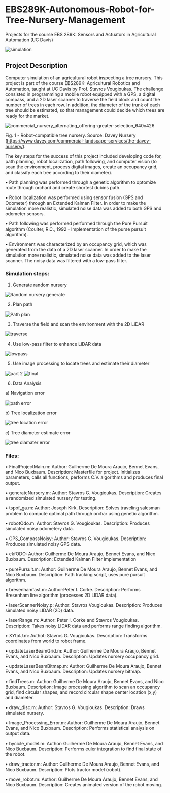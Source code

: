 # EBS289K-Autonomous-Robot-for-Tree-Nursery-Management
Projects for the course EBS 289K: Sensors and Actuators in Agricultural Automation (UC Davis)

![simulation](https://user-images.githubusercontent.com/39603677/114103867-b8e13400-987e-11eb-8772-7a22a133c107.gif)

## Project Description
Computer simulation of an agricultural robot inspecting a tree nursery. This project is part of the course EBS289K: Agricultural Robotics and Automation, taught at UC Davis by Prof. Stavros Vougioukas.
The challenge consisted in programming a mobile robot equipped with a GPS, a digital compass, and a 2D laser scanner to traverse the field block and count the number of trees in each row. In addition, the diameter of the trunk of each tree should be estimated, so that management could decide which trees are ready for the market.

![commercial_nursery_alternating_offering-greater-selection_640x426](https://user-images.githubusercontent.com/39603677/114094037-ad870c00-9870-11eb-8c6d-378ed0a3fb38.png)

Fig. 1 - Robot-compatible tree nursery. Source: Davey Nursery (https://www.davey.com/commercial-landscape-services/the-davey-nursery/).

The key steps for the success of this project included developing code for, path planning, robot localization, path following, and computer vision (to scan the environment, process digital images, create an occupancy grid, and classify each tree according to their diameter).

• Path planning was performed through a genetic algorithm to optomize route through orchard and create shortest dubins path. 

• Robot localization was performed using sensor fusion (GPS and Odometer) through an Extended Kalman Filter. In order to make the simulation more realistic, simulated noise data was added to both GPS and odometer sensors.

• Path following was performed performed through the Pure Pursuit algorithm (Coulter, R.C., 1992 - Implementation of the purse pursuit algorithm).

• Environment was characterized by an occupancy grid, which was generated from the data of a 2D laser scanner. In order to make the simulation more realistic, simulated noise data was added to the laser scanner. The noisy data was filtered with a low-pass filter.

### Simulation steps:

1. Generate random nursery

![Random nursery generate](https://user-images.githubusercontent.com/39603677/114100448-24280780-9879-11eb-8a3c-0f64d813e69a.png)

2. Plan path

![Path plan](https://user-images.githubusercontent.com/39603677/114100858-c6e08600-9879-11eb-935b-53494ac2deab.png)

3. Traverse the field and scan the environment with the 2D LiDAR

![traverse](https://user-images.githubusercontent.com/39603677/114101067-0e671200-987a-11eb-969a-bd941313440c.JPG)

4. Use low-pass filter to enhance LiDAR data

![lowpass](https://user-images.githubusercontent.com/39603677/114101183-38b8cf80-987a-11eb-8a3d-00fef9fec8eb.JPG)

5. Use image processing to locate trees and estimate their diameter

![part 2](https://user-images.githubusercontent.com/39603677/114101450-99e0a300-987a-11eb-95ca-9c816a5e01d4.JPG) ![final](https://user-images.githubusercontent.com/39603677/114101459-9c42fd00-987a-11eb-82a3-99535892bb05.JPG)

6. Data Analysis

a) Navigation error

![path error](https://user-images.githubusercontent.com/39603677/114101728-fe9bfd80-987a-11eb-9bcd-ab3d8e76530c.JPG)

b) Tree localization error

![tree location error](https://user-images.githubusercontent.com/39603677/114101764-0e1b4680-987b-11eb-95d2-1ce8dcd8d304.JPG)

c) Tree diameter estimate error

![tree diamater error](https://user-images.githubusercontent.com/39603677/114101806-1b383580-987b-11eb-9b16-dc6b1555475a.JPG)

### Files:
• FinalProjectMain.m: Author: Guilherme De Moura Araujo, Bennet Evans, and Nico Buxbaum. Description: Masterfile for project. Initializes parameters, calls all functions, performs C.V. algorithms and produces final output.

• generateNursery.m: Author: Stavros G. Vougioukas. Description: Creates a randomized simulated nursery for testing.

• tspof_ga.m: Author: Joseph Kirk. Description: Solves traveling salesman problem to compute optimal path through orchar using genetic algorithm.

• robotOdo.m: Author: Stavros G. Vougioukas. Description: Produces simulated noisy odometery data.

• GPS_CompassNoisy: Author: Stavros G. Vougioukas. Description: Produces simulated noisy GPS data.

• ekfODO: Author: Guilherme De Moura Araujo, Bennet Evans, and Nico Buxbaum. Description: Extended Kalman Filter implementation

• purePursuit.m: Author: Guilherme De Moura Araujo, Bennet Evans, and Nico Buxbaum. Description: Path tracking script, uses pure pursuit algorithm.

• bresenhamfast.m: Author:Peter I. Corke. Description: Performs Bresenham line algorithm (processes 2D LIDAR data).

• laserScannerNoisy.p: Author: Stavros Vougioukas. Description: Produces simulated noisy LIDAR (2D) data.

• laserRange.m: Author: Peter I. Corke and Stavros Vougioukas. Description: Takes noisy LIDAR data and performs range finding algorithm.

• XYtoIJ.m: Authot: Stavros G. Vougioukas. Description: Transforms coordinates from world to robot frame.

• updateLaserBeamGrid.m: Author: Guilherme De Moura Araujo, Bennet Evans, and Nico Buxbaum. Description: Updates nursery occupancy grid.

• updateLaserBeamBitmap.m: Author: Guilherme De Moura Araujo, Bennet Evans, and Nico Buxbaum. Description: Updates nursery bitmap.

• findTrees.m: Author: Guilherme De Moura Araujo, Bennet Evans, and Nico Buxbaum. Description: Image processing algorithm to scan an occupancy grid, find circular shapes, and 
 record circular shape center location (x,y) and diameter.

• draw_disc.m: Author: Stavros G. Vougioukas. Description: Draws simulated nursery.

• Image_Processing_Error.m: Author: Guilherme De Moura Araujo, Bennet Evans, and Nico Buxbaum. Description: Performs statistical analysis on output data.

• bycicle_model.m: Author: Guilherme De Moura Araujo, Bennet Evans, and Nico Buxbaum. Description: Performs euler integration to find final state of the robot.

• draw_tractor.m: Author: Guilherme De Moura Araujo, Bennet Evans, and Nico Buxbaum. Description: Plots tractor model (robot).

• move_robot.m: Author: Guilherme De Moura Araujo, Bennet Evans, and Nico Buxbaum. Description: Creates animated version of the robot moving.
